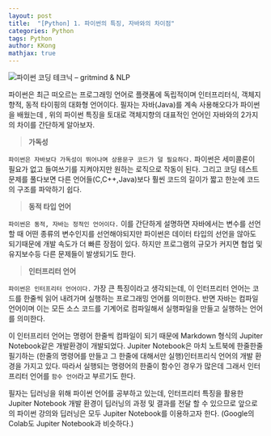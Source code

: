 ```yaml
---
layout: post
title:  "[Python] 1. 파이썬의 특징, 자바와의 차이점"
categories: Python
tags: Python
author: KKong
mathjax: true
---
```


    
  



![파이썬 코딩 테크닉 – gritmind & NLP](https://bygritmind.files.wordpress.com/2020/12/image-4.png?w=1024)

파이썬은 최근 떠오르는 프로그래밍 언어로 플랫폼에 독립적이며 인터프리터식, 객체지향적, 동적 타이핑의 대화형 언어이다. 필자는 자바(Java)를 계속 사용해오다가 파이썬을 배웠는데 , 위의 파이썬 특징을 토대로 객체지향의 대표적인 언어인 자바와의 2가지의 차이를 간단하게 알아보자.  

> **가독성**  

`파이썬은 자바보다 가독성이 뛰어나며 상용문구 코드가 덜 필요하다.`  파이썬은 세미콜론이 필요가 없고 들여쓰기를 지켜야지만 원하는 로직으로 작동이 된다. 그리고 코딩 테스트문제를 풀다보면 다른 언어들(C,C++,Java)보다 훨씬 코드의 길이가 짧고 한눈에 코드의 구조를 파악하기 쉽다.  

> **동적 타입 언어**  

`파이썬은 동적, 자바는 정적인 언어이다.` 이를 간단하게 설명하면 자바에서는 변수를 선언할 때 어떤 종류의 변수인지를 선언해야되지만 파이썬은 데이터 타입의 선언을 않아도 되기때문에 개발 속도가 더 빠른 장점이 있다. 하지만 프로그램의 규모가 커지면 협업 및 유지보수등 다른 문제들이 발생되기도 한다.  

> **인터프리터 언어**  

`파이썬은 인터프리터 언어이다.` 가장 큰 특징이라고 생각되는데, 이 인터프리터 언어는 코드를 한줄씩 읽어 내려가며 실행하는 프로그래밍 언어를 의미한다. 반면 자바는 컴파일 언어이며 이는 모든 소스 코드를 기계어로 컴파일해서 실행파일을 만들고 실행하는 언어를 의미한다.  

이 인터프리터 언어는 명령어 한줄씩 컴파일이 되기 때문에 Markdown 형식의 Jupiter Notebook같은 개발환경이 개발되었다. Jupiter Notebook은 마치 노트북에 한줄한줄 필기하는 (한줄의 명령어를 만들고 그 한줄에 대해서만 실행)인터프리식 언어의 개발 환경을 가지고 있다. 따라서 실행되는 명령어의 한줄이 함수인 경우가 많은데 그래서 인터프리터 언어를 `함수 언어`라고 부르기도 한다.    





필자는 딥러닝을 위해 파이썬 언어를 공부하고 있는데, 인터프리터 특징을 활용한 Jupiter Notebook 개발 환경이 딥러닝의 과정 및 결과를 전달 할 수 있으므로 앞으로의 파이썬 강의와 딥러닝은 모두 Jupiter Notebook를 이용하고자 한다.  (Google의 Colab도 Jupiter Notebook과 비슷하다.)    








